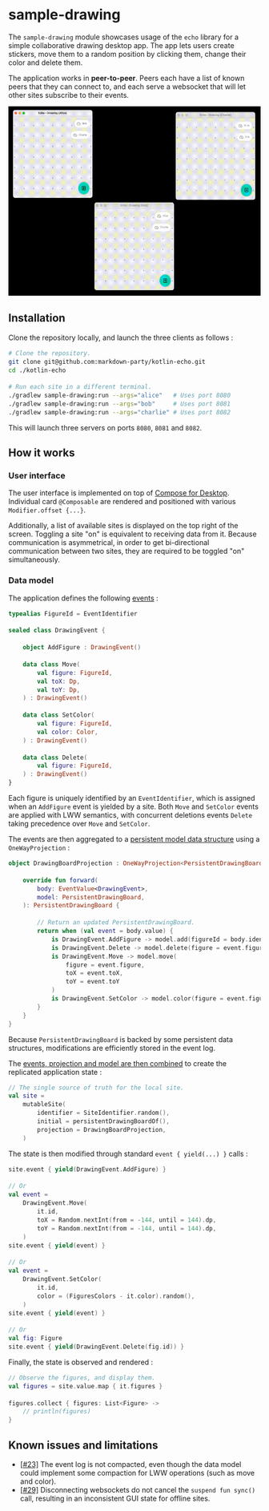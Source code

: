 # sample-drawing

The `sample-drawing` module showcases usage of the `echo` library for a simple collaborative drawing
desktop app. The app lets users create stickers, move them to a random position by clicking them,
change their color and delete them.

The application works in **peer-to-peer**. Peers each have a list of known peers that they can
connect to, and each serve a websocket that will let other sites subscribe to their events.

![Usage demonstration](../assets/sample-drawing.gif)

## Installation

Clone the repository locally, and launch the three clients as follows :

```bash
# Clone the repository.
git clone git@github.com:markdown-party/kotlin-echo.git
cd ./kotlin-echo

# Run each site in a different terminal.
./gradlew sample-drawing:run --args="alice"   # Uses port 8080
./gradlew sample-drawing:run --args="bob"     # Uses port 8081
./gradlew sample-drawing:run --args="charlie" # Uses port 8082
```

This will launch three servers on ports `8080`, `8081` and `8082`.

## How it works

### User interface

The user interface is implemented on top
of [Compose for Desktop](https://github.com/JetBrains/compose-jb). Individual card `@Composable` are
rendered and positioned with various `Modifier.offset {...}`.

Additionally, a list of available sites is displayed on the top right of the screen. Toggling a
site "on" is equivalent to receiving data from it. Because communication is asymmetrical, in order
to get bi-directional communication between two sites, they are required to be toggled "on"
simultaneously.

### Data model

The application defines the
following [events](src/main/kotlin/io/github/alexandrepiveteau/echo/samples/drawing/data/model/DrawingEvent.kt) :

```kotlin
typealias FigureId = EventIdentifier

sealed class DrawingEvent {

    object AddFigure : DrawingEvent()

    data class Move(
        val figure: FigureId,
        val toX: Dp,
        val toY: Dp,
    ) : DrawingEvent()

    data class SetColor(
        val figure: FigureId,
        val color: Color,
    ) : DrawingEvent()

    data class Delete(
        val figure: FigureId,
    ) : DrawingEvent()
}
```

Each figure is uniquely identified by an `EventIdentifier`, which is assigned when an `AddFigure`
event is yielded by a site. Both `Move` and `SetColor` events are applied with LWW semantics, with
concurrent deletions events `Delete` taking precedence over `Move` and `SetColor`.

The events are then aggregated to
a [persistent model data structure](src/main/kotlin/io/github/alexandrepiveteau/echo/samples/drawing/data/model/DrawingBoard.kt)
using a `OneWayProjection` :

```kotlin
object DrawingBoardProjection : OneWayProjection<PersistentDrawingBoard, EventValue<DrawingEvent>> {

    override fun forward(
        body: EventValue<DrawingEvent>,
        model: PersistentDrawingBoard,
    ): PersistentDrawingBoard {

        // Return an updated PersistentDrawingBoard.
        return when (val event = body.value) {
            is DrawingEvent.AddFigure -> model.add(figureId = body.identifier)
            is DrawingEvent.Delete -> model.delete(figure = event.figure)
            is DrawingEvent.Move -> model.move(
                figure = event.figure,
                toX = event.toX,
                toY = event.toY
            )
            is DrawingEvent.SetColor -> model.color(figure = event.figure, color = event.color)
        }
    }
}
```

Because `PersistentDrawingBoard` is backed by some persistent data structures, modifications are
efficiently stored in the event log.

The [events, projection and model are then combined](src/main/kotlin/io/github/alexandrepiveteau/echo/samples/drawing/main.kt)
to create the replicated application state :

```kotlin
// The single source of truth for the local site.
val site =
    mutableSite(
        identifier = SiteIdentifier.random(),
        initial = persistentDrawingBoardOf(),
        projection = DrawingBoardProjection,
    )
```

The state is then modified through standard `event { yield(...) }` calls :

```kotlin
site.event { yield(DrawingEvent.AddFigure) }

// Or
val event =
    DrawingEvent.Move(
        it.id,
        toX = Random.nextInt(from = -144, until = 144).dp,
        toY = Random.nextInt(from = -144, until = 144).dp,
    )
site.event { yield(event) }

// Or
val event =
    DrawingEvent.SetColor(
        it.id,
        color = (FiguresColors - it.color).random(),
    )
site.event { yield(event) }

// Or
val fig: Figure
site.event { yield(DrawingEvent.Delete(fig.id)) }
```

Finally, the state is observed and rendered :

```kotlin
// Observe the figures, and display them.
val figures = site.value.map { it.figures }

figures.collect { figures: List<Figure> ->
    // println(figures)
}
```

## Known issues and limitations

- [[#23]](https://github.com/markdown-party/kotlin-echo/issues/23) The event log is not compacted,
  even though the data model could implement some compaction for LWW operations (such as move and
  color).
- [[#29]](https://github.com/markdown-party/kotlin-echo/issues/29) Disconnecting websockets do not
  cancel the `suspend fun sync()` call, resulting in an inconsistent GUI state for offline sites.
